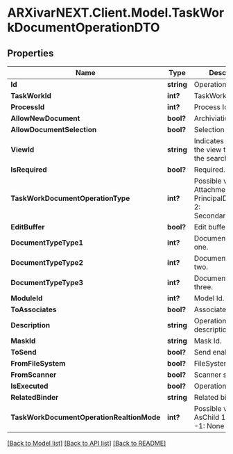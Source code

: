 # ARXivarNEXT.Client.Model.TaskWorkDocumentOperationDTO
## Properties

Name | Type | Description | Notes
------------ | ------------- | ------------- | -------------
**Id** | **string** | Operation Id. | [optional] 
**TaskWorkId** | **int?** | TaskWork Id. | [optional] 
**ProcessId** | **int?** | Process Id. | [optional] 
**AllowNewDocument** | **bool?** | Archiviation enabled. | [optional] 
**AllowDocumentSelection** | **bool?** | Selection enabled. | [optional] 
**ViewId** | **string** | Indicates the id of the view to use for the search | [optional] 
**IsRequired** | **bool?** | Required. | [optional] 
**TaskWorkDocumentOperationType** | **int?** | Possible values:  0: Attachment  1: PrincipalDocument  2: SecondaryDocument  | [optional] 
**EditBuffer** | **bool?** | Edit buffer copy. | [optional] 
**DocumentTypeType1** | **int?** | DocumentType Type one. | [optional] 
**DocumentTypeType2** | **int?** | DocumentType Type two. | [optional] 
**DocumentTypeType3** | **int?** | DocumentType Type three. | [optional] 
**ModuleId** | **int?** | Model Id. | [optional] 
**ToAssociates** | **bool?** | Associates enabled. | [optional] 
**Description** | **string** | Operation description. | [optional] 
**MaskId** | **string** | Mask Id. | [optional] 
**ToSend** | **bool?** | Send enabled. | [optional] 
**FromFileSystem** | **bool?** | FileSystem selection. | [optional] 
**FromScanner** | **bool?** | Scanner selection. | [optional] 
**IsExecuted** | **bool?** | Operation Executed. | [optional] 
**RelatedBinder** | **string** | Related binder id | [optional] 
**TaskWorkDocumentOperationRealtionMode** | **int?** | Possible values:  0: AsChild  1: AsFather  -1: None  | [optional] 

[[Back to Model list]](../README.md#documentation-for-models) [[Back to API list]](../README.md#documentation-for-api-endpoints) [[Back to README]](../README.md)

